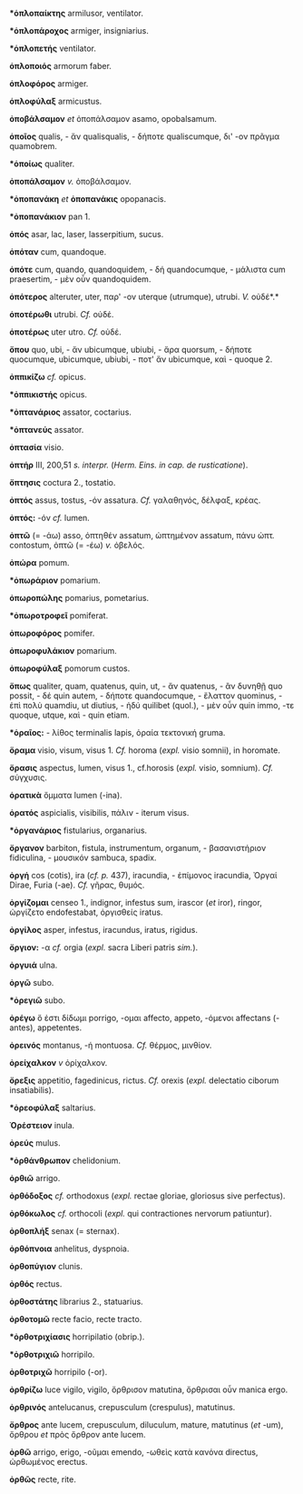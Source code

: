 **\*ὁπλοπαίκτης** armilusor, ventilator.

**\*ὁπλοπάροχος** armiger, insigniarius.

**\*ὁπλοπετής** ventilator.

**ὁπλοποιός** armorum faber.

**ὁπλοφόρος** armiger.

**ὁπλοφύλαξ** armicustus.

**ὀποβάλσαμον** *et* ὀποπάλσαμον asamo, opobalsamum.

**ὁποῖος** qualis, - ἄν qualisqualis, - δήποτε qualiscumque, δι' -ον
πρᾶγμα quamobrem.

**\*ὁποίως** qualiter.

**ὀποπάλσαμον** *v.* ὀποβάλσαμον.

**\*ὀποπανάκη** *et* **ὀποπανάκις** opopanacis.

**\*ὀποπανάκιον** pan 1.

**ὀπός** asar, lac, laser, lasserpitium, sucus.

**ὁπόταν** cum, quandoque.

**ὁπότε** cum, quando, quandoquidem, - δή quandocumque, - μάλιστα cum
praesertim, - μὲν οὖν quandoquidem.

**ὁπότερος** alteruter, uter, παρ' -ον uterque (utrumque), utrubi. *V.*
οὐδέ*.*

**ὁποτέρωθι** utrubi. *Cf.* οὐδέ.

**ὁποτέρως** uter utro. *Cf.* οὐδέ.

**ὅπου** quo, ubi, - ἄν ubicumque, ubiubi, - ἄρα quorsum, - δήποτε
quocumque, ubicumque, ubiubi, - ποτ' ἄν ubicumque, καὶ - quoque 2.

**ὀππικίζω** *cf.* opicus.

**\*ὀππικιστής** opicus.

**\*ὀπτανάριος** assator, coctarius.

**\*ὀπτανεύς** assator.

**ὀπτασία** visio.

**ὀπτήρ** III, 200,51 *s. interpr.* (*Herm. Eins. in cap. de
rusticatione*).

**ὄπτησις** coctura 2., tostatio.

**ὀπτός** assus, tostus, -όν assatura. *Cf.* γαλαθηνός, δέλφαξ, κρέας.

**ὀπτός:** -όν *cf.* lumen.

**ὀπτῶ** (= -άω) asso, ὀπτηθέν assatum, ὠπτημένον assatum, πάνυ ὠπτ.
contostum, ὀπτῶ (= -έω) *v.* ὀβελός.

**ὀπώρα** pomum.

**\*ὀπωράριον** pomarium.

**ὀπωροπώλης** pomarius, pometarius.

**\*ὀπωροτροφεῖ** pomiferat.

**ὀπωροφόρος** pomifer.

**ὀπωροφυλάκιον** pomarium.

**ὀπωροφύλαξ** pomorum custos.

**ὅπως** qualiter, quam, quatenus, quin, ut, - ἄν quatenus, - ἂν δυνηθῇ
quo possit, - δέ quin autem, - δήποτε quandocumque, - ἔλαττον
quominus, - ἐπὶ πολὺ quamdiu, ut diutius, - ἡδύ quilibet (quol.), - μὲν
οὖν quin immo, -τε quoque, utque, καὶ - quin etiam.

**\*ὁραῖος:** - λίθος terminalis lapis, ὁραία τεκτονική gruma.

**ὅραμα** visio, visum, visus 1. *Cf.* horoma (*expl.* visio somnii), in
horomate.

**ὅρασις** aspectus, lumen, visus 1., cf.horosis (*expl.* visio,
somnium). *Cf.* σύγχυσις.

**ὁρατικὰ** ὄμματα lumen (-ina).

**ὁρατός** aspicialis, visibilis, πάλιν - iterum visus.

**\*ὀργανάριος** fistularius, organarius.

**ὄργανον** barbiton, fistula, instrumentum, organum, - βασανιστήριον
fidiculina, - μουσικόν sambuca, spadix.

**ὀργή** cos (cotis), ira (*cf. p.* 437), iracundia, - ἐπίμονος
iracundia, Ὀργαί Dirae, Furia (-ae). *Cf.* γῆρας, θυμός.

**ὀργίζομαι** censeo 1., indignor, infestus sum, irascor (*et* iror),
ringor, ὠργίζετο endofestabat, ὀργισθείς iratus.

**ὀργίλος** asper, infestus, iracundus, iratus, rigidus.

**ὄργιον:** -α *cf.* orgia (*expl.* sacra Liberi patris *sim.*).

**ὀργυιά** ulna.

**ὀργῶ** subo.

**\*ὀρεγιῶ** subo.

**ὀρέγω** ὅ ἐστι δίδωμι porrigo, -ομαι affecto, appeto, -όμενοι
affectans (-antes), appetentes.

**ὀρεινός** montanus, -ή montuosa. *Cf.* θέρμος, μινθίον.

**ὀρείχαλκον** *v* ὀρίχαλκον.

**ὄρεξις** appetitio, fagedinicus, rictus. *Cf.* orexis (*expl.*
delectatio ciborum insatiabilis).

**\*ὀρεοφύλαξ** saltarius.

**Ὀρέστειον** inula.

**ὀρεύς** mulus.

**\*ὀρθάνθρωπον** chelidonium.

**ὀρθιῶ** arrigo.

**ὀρθόδοξος** *cf.* orthodoxus (*expl.* rectae gloriae, gloriosus sive
perfectus).

**ὀρθόκωλος** *cf.* orthocoli (*expl.* qui contractiones nervorum
patiuntur).

**ὀρθοπλήξ** senax (= sternax).

**ὀρθόπνοια** anhelitus, dyspnoia.

**ὀρθοπύγιον** clunis.

**ὀρθός** rectus.

**ὀρθοστάτης** librarius 2., statuarius.

**ὀρθοτομῶ** recte facio, recte tracto.

**\*ὀρθοτριχίασις** horripilatio (obrip.).

**\*ὀρθοτριχιῶ** horripilo.

**ὀρθοτριχῶ** horripilo (-or).

**ὀρθρίζω** luce vigilo, vigilo, ὄρθρισον matutina, ὄρθρισαι οὖν manica
ergo.

**ὀρθρινός** antelucanus, crepusculum (crespulus), matutinus.

**ὄρθρος** ante lucem, crepusculum, diluculum, mature, matutinus (*et*
-um), ὄρθρου *et* πρὸς ὄρθρον ante lucem.

**ὀρθῶ** arrigo, erigo, -οῦμαι emendo, -ωθεὶς κατὰ κανόνα directus,
ὠρθωμένος erectus.

**ὀρθῶς** recte, rite.

